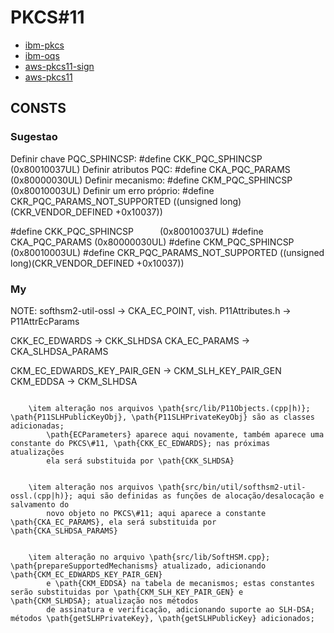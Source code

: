 # PKCS\#11
- [ibm-pkcs](https://github.com/IBM-Cloud/hpcs-pkcs11)
- [ibm-oqs](https://www.ibm.com/docs/en/zos/2.5.0?topic=management-quantum-safe-cryptography)
- [aws-pkcs11-sign](https://github.com/aws-samples/aws-cloudhsm-pkcs11-examples/tree/master/src/sign)
- [aws-pkcs11](https://github.com/aws-samples/aws-cloudhsm-pkcs11-examples)

## CONSTS

### Sugestao

Definir chave PQC_SPHINCSP: #define CKK_PQC_SPHINCSP      (0x80010037UL)
Definir atributos PQC: #define CKA_PQC_PARAMS (0x80000030UL)
Definir mecanismo: #define CKM_PQC_SPHINCSP (0x80010003UL)
Definir um erro próprio: #define CKR_PQC_PARAMS_NOT_SUPPORTED ((unsigned long)(CKR_VENDOR_DEFINED +0x10037))

#define CKK_PQC_SPHINCSP      (0x80010037UL)
#define CKA_PQC_PARAMS (0x80000030UL)
#define CKM_PQC_SPHINCSP (0x80010003UL)
#define CKR_PQC_PARAMS_NOT_SUPPORTED ((unsigned long)(CKR_VENDOR_DEFINED +0x10037))

### My

NOTE: softhsm2-util-ossl -> CKA_EC_POINT, vish.
P11Attributes.h -> P11AttrEcParams


CKK_EC_EDWARDS -> CKK_SLHDSA
CKA_EC_PARAMS -> CKA_SLHDSA_PARAMS

CKM_EC_EDWARDS_KEY_PAIR_GEN -> CKM_SLH_KEY_PAIR_GEN
CKM_EDDSA -> CKM_SLHDSA


```

	\item alteração nos arquivos \path{src/lib/P11Objects.(cpp|h)}; \path{P11SLHPublicKeyObj}, \path{P11SLHPrivateKeyObj} são as classes adicionadas;
		\path{ECParameters} aparece aqui novamente, também aparece uma constante do PKCS\#11, \path{CKK_EC_EDWARDS}; nas próximas atualizações
		ela será substituida por \path{CKK_SLHDSA} 


	\item alteração nos arquivos \path{src/bin/util/softhsm2-util-ossl.(cpp|h)}; aqui são definidas as funções de alocação/desalocação e salvamento do
		novo objeto no PKCS\#11; aqui aparece a constante \path{CKA_EC_PARAMS}, ela será substituida por \path{CKA_SLHDSA_PARAMS} 


	\item alteração no arquivo \path{src/lib/SoftHSM.cpp}; \path{prepareSupportedMechanisms} atualizado, adicionando \path{CKM_EC_EDWARDS_KEY_PAIR_GEN}
		e \path{CKM_EDDSA} na tabela de mecanismos; estas constantes serão substituidas por \path{CKM_SLH_KEY_PAIR_GEN} e \path{CKM_SLHDSA}; atualização nos métodos
		de assinatura e verificação, adicionando suporte ao SLH-DSA; métodos \path{getSLHPrivateKey}, \path{getSLHPublicKey} adicionados;
```
